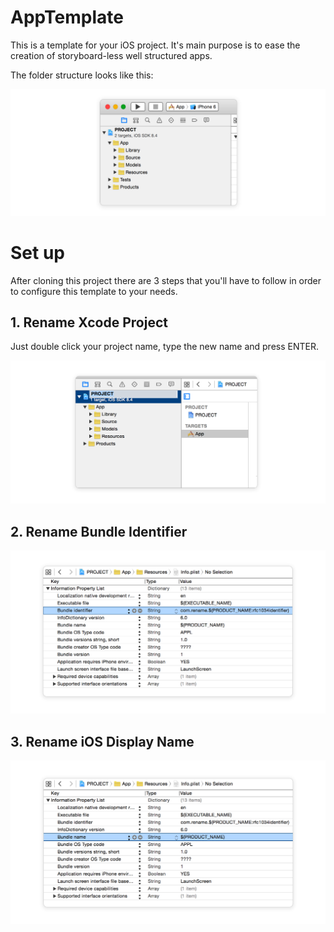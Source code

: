 # AppTemplate

This is a template for your iOS project. It's main purpose is to ease the creation of storyboard-less well structured apps.

The folder structure looks like this:

![folder structure](https://raw.githubusercontent.com/3lvis/AppTemplate/master/GitHub/project-structure-2.png)

# Set up

After cloning this project there are 3 steps that you'll have to follow in order to configure this template to your needs.

## 1. Rename Xcode Project

Just double click your project name, type the new name and press ENTER.

![Xcode project name](https://raw.githubusercontent.com/3lvis/AppTemplate/master/GitHub/step-1-rename-project-2.png)

## 2. Rename Bundle Identifier

![Bundle indentifier](https://raw.githubusercontent.com/3lvis/AppTemplate/master/GitHub/step-2-rename-bundle-2.png)

## 3. Rename iOS Display Name

![Bundle name](https://raw.githubusercontent.com/3lvis/AppTemplate/master/GitHub/step-3-rename-display-name-2.png)
